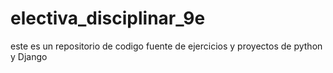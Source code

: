 # electiva_disciplinar_9e
este es un repositorio de codigo fuente de ejercicios y proyectos de python y Django
